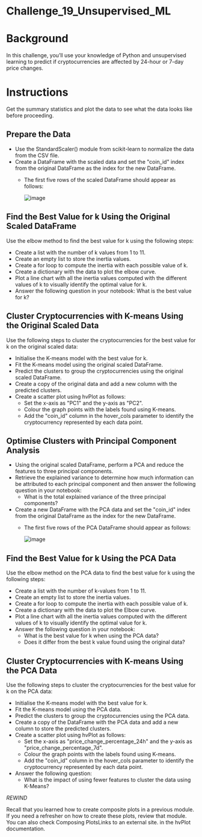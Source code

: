# Challenge_19_Unsupervised_ML

# Background
In this challenge, you’ll use your knowledge of Python and unsupervised learning to predict if cryptocurrencies are affected by 24-hour or 7-day price changes.

# Instructions
Get the summary statistics and plot the data to see what the data looks like before proceeding.

## Prepare the Data
  - Use the StandardScaler() module from scikit-learn to normalize the data from the CSV file.
  - Create a DataFrame with the scaled data and set the "coin_id" index from the original DataFrame as the index for the new DataFrame.
      - The first five rows of the scaled DataFrame should appear as follows:

        ![image](https://github.com/VanHg33/Challenge_19_Unsupervised_ML/assets/135322223/eae872ac-baef-4939-aba2-e9b40ada7bb8)

## Find the Best Value for k Using the Original Scaled DataFrame
Use the elbow method to find the best value for k using the following steps:
  - Create a list with the number of k values from 1 to 11.
  - Create an empty list to store the inertia values.
  - Create a for loop to compute the inertia with each possible value of k.
  - Create a dictionary with the data to plot the elbow curve.
  - Plot a line chart with all the inertia values computed with the different values of k to visually identify the optimal value for k.
  - Answer the following question in your notebook: What is the best value for k?
    
## Cluster Cryptocurrencies with K-means Using the Original Scaled Data
Use the following steps to cluster the cryptocurrencies for the best value for k on the original scaled data:
  - Initialise the K-means model with the best value for k.
  - Fit the K-means model using the original scaled DataFrame.
  - Predict the clusters to group the cryptocurrencies using the original scaled DataFrame.
  - Create a copy of the original data and add a new column with the predicted clusters.
  - Create a scatter plot using hvPlot as follows:
      - Set the x-axis as "PC1" and the y-axis as "PC2".
      - Colour the graph points with the labels found using K-means.
      - Add the "coin_id" column in the hover_cols parameter to identify the cryptocurrency represented by each data point.
        
## Optimise Clusters with Principal Component Analysis
  - Using the original scaled DataFrame, perform a PCA and reduce the features to three principal components.
  - Retrieve the explained variance to determine how much information can be attributed to each principal component and then answer the following question in your notebook:
      - What is the total explained variance of the three principal components?
  - Create a new DataFrame with the PCA data and set the "coin_id" index from the original DataFrame as the index for the new DataFrame.
      - The first five rows of the PCA DataFrame should appear as follows:

        ![image](https://github.com/VanHg33/Challenge_19_Unsupervised_ML/assets/135322223/961b1695-b379-4d0c-8c34-3ccc5e680b9f)


## Find the Best Value for k Using the PCA Data
Use the elbow method on the PCA data to find the best value for k using the following steps:
  - Create a list with the number of k-values from 1 to 11.
  - Create an empty list to store the inertia values.
  - Create a for loop to compute the inertia with each possible value of k.
  - Create a dictionary with the data to plot the Elbow curve.
  - Plot a line chart with all the inertia values computed with the different values of k to visually identify the optimal value for k.
  - Answer the following question in your notebook:
      - What is the best value for k when using the PCA data?
      - Does it differ from the best k value found using the original data?

## Cluster Cryptocurrencies with K-means Using the PCA Data
Use the following steps to cluster the cryptocurrencies for the best value for k on the PCA data:
  - Initialise the K-means model with the best value for k.
  - Fit the K-means model using the PCA data.
  - Predict the clusters to group the cryptocurrencies using the PCA data.
  - Create a copy of the DataFrame with the PCA data and add a new column to store the predicted clusters.
  - Create a scatter plot using hvPlot as follows:
      - Set the x-axis as "price_change_percentage_24h" and the y-axis as "price_change_percentage_7d".
      - Colour the graph points with the labels found using K-means.
      - Add the "coin_id" column in the hover_cols parameter to identify the cryptocurrency represented by each data point.
  - Answer the following question:
      - What is the impact of using fewer features to cluster the data using K-Means?
        
*REWIND*

Recall that you learned how to create composite plots in a previous module. If you need a refresher on how to create these plots, review that module. You can also check Composing PlotsLinks to an external site. in the hvPlot documentation.

